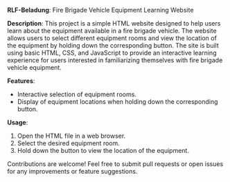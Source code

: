 **RLF-Beladung**: Fire Brigade Vehicle Equipment Learning Website

**Description**:
This project is a simple HTML website designed to help users learn about the equipment available in a fire brigade vehicle. The website allows users to select different equipment rooms and view the location of the equipment by holding down the corresponding button. The site is built using basic HTML, CSS, and JavaScript to provide an interactive learning experience for users interested in familiarizing themselves with fire brigade vehicle equipment.

**Features**:
- Interactive selection of equipment rooms.
- Display of equipment locations when holding down the corresponding button.

**Usage**:
1. Open the HTML file in a web browser.
2. Select the desired equipment room.
3. Hold down the button to view the location of the equipment.


Contributions are welcome! Feel free to submit pull requests or open issues for any improvements or feature suggestions.
